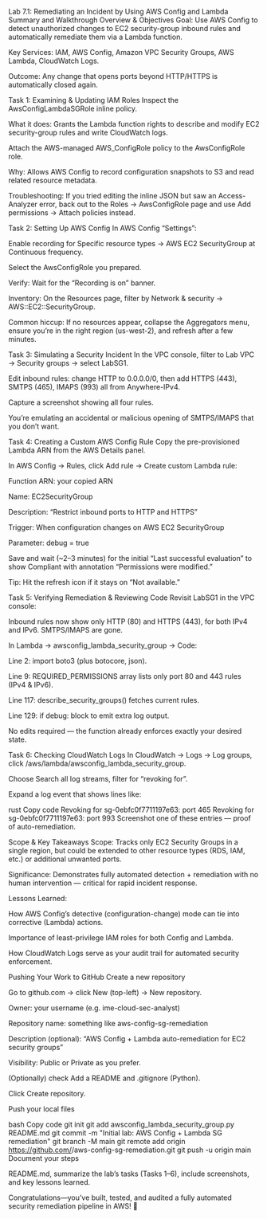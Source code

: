  Lab 7.1: Remediating an Incident by Using AWS Config and Lambda 
Summary and Walkthrough
Overview & Objectives
Goal: Use AWS Config to detect unauthorized changes to EC2 security-group inbound rules and automatically remediate them via a Lambda function.

Key Services: IAM, AWS Config, Amazon VPC Security Groups, AWS Lambda, CloudWatch Logs.

Outcome: Any change that opens ports beyond HTTP/HTTPS is automatically closed again.

Task 1: Examining & Updating IAM Roles
Inspect the AwsConfigLambdaSGRole inline policy.

What it does: Grants the Lambda function rights to describe and modify EC2 security-group rules and write CloudWatch logs.

Attach the AWS-managed AWS_ConfigRole policy to the AwsConfigRole role.

Why: Allows AWS Config to record configuration snapshots to S3 and read related resource metadata.

Troubleshooting: If you tried editing the inline JSON but saw an Access-Analyzer error, back out to the Roles → AwsConfigRole page and use Add permissions → Attach policies instead.

Task 2: Setting Up AWS Config
In AWS Config “Settings”:

Enable recording for Specific resource types → AWS EC2 SecurityGroup at Continuous frequency.

Select the AwsConfigRole you prepared.

Verify: Wait for the “Recording is on” banner.

Inventory: On the Resources page, filter by Network & security → AWS::EC2::SecurityGroup.

Common hiccup: If no resources appear, collapse the Aggregators menu, ensure you’re in the right region (us-west-2), and refresh after a few minutes.

Task 3: Simulating a Security Incident
In the VPC console, filter to Lab VPC → Security groups → select LabSG1.

Edit inbound rules: change HTTP to 0.0.0.0/0, then add HTTPS (443), SMTPS (465), IMAPS (993) all from Anywhere-IPv4.

Capture a screenshot showing all four rules.

You’re emulating an accidental or malicious opening of SMTPS/IMAPS that you don’t want.

Task 4: Creating a Custom AWS Config Rule
Copy the pre-provisioned Lambda ARN from the AWS Details panel.

In AWS Config → Rules, click Add rule → Create custom Lambda rule:

Function ARN: your copied ARN

Name: EC2SecurityGroup

Description: “Restrict inbound ports to HTTP and HTTPS”

Trigger: When configuration changes on AWS EC2 SecurityGroup

Parameter: debug = true

Save and wait (~2–3 minutes) for the initial “Last successful evaluation” to show Compliant with annotation “Permissions were modified.”

Tip: Hit the refresh icon if it stays on “Not available.”

Task 5: Verifying Remediation & Reviewing Code
Revisit LabSG1 in the VPC console:

Inbound rules now show only HTTP (80) and HTTPS (443), for both IPv4 and IPv6. SMTPS/IMAPS are gone.

In Lambda → awsconfig_lambda_security_group → Code:

Line 2: import boto3 (plus botocore, json).

Line 9: REQUIRED_PERMISSIONS array lists only port 80 and 443 rules (IPv4 & IPv6).

Line 117: describe_security_groups() fetches current rules.

Line 129: if debug: block to emit extra log output.

No edits required — the function already enforces exactly your desired state.

Task 6: Checking CloudWatch Logs
In CloudWatch → Logs → Log groups, click /aws/lambda/awsconfig_lambda_security_group.

Choose Search all log streams, filter for “revoking for”.

Expand a log event that shows lines like:

rust
Copy code
Revoking for sg-0ebfc0f7711197e63: port 465
Revoking for sg-0ebfc0f7711197e63: port 993
Screenshot one of these entries — proof of auto-remediation.

Scope & Key Takeaways
Scope: Tracks only EC2 Security Groups in a single region, but could be extended to other resource types (RDS, IAM, etc.) or additional unwanted ports.

Significance: Demonstrates fully automated detection + remediation with no human intervention — critical for rapid incident response.

Lessons Learned:

How AWS Config’s detective (configuration-change) mode can tie into corrective (Lambda) actions.

Importance of least-privilege IAM roles for both Config and Lambda.

How CloudWatch Logs serve as your audit trail for automated security enforcement.

Pushing Your Work to GitHub
Create a new repository

Go to github.com → click New (top-left) → New repository.

Owner: your username (e.g. ime-cloud-sec-analyst)

Repository name: something like aws-config-sg-remediation

Description (optional): “AWS Config + Lambda auto-remediation for EC2 security groups”

Visibility: Public or Private as you prefer.

(Optionally) check Add a README and .gitignore (Python).

Click Create repository.

Push your local files

bash
Copy code
git init
git add awsconfig_lambda_security_group.py README.md
git commit -m "Initial lab: AWS Config + Lambda SG remediation"
git branch -M main
git remote add origin https://github.com/<your-user>/aws-config-sg-remediation.git
git push -u origin main
Document your steps

README.md, summarize the lab’s tasks (Tasks 1–6), include screenshots, and key lessons learned.

Congratulations—you’ve built, tested, and audited a fully automated security remediation pipeline in AWS! 🚀
